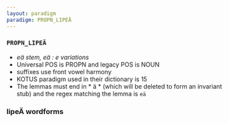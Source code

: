 ```yaml
---
layout: paradigm
paradigm: PROPN_LIPEÄ
---
```

### ` PROPN_LIPEÄ `

* _eä stem, eä : e variations_
* Universal POS is PROPN and legacy POS is NOUN
* suffixes use front vowel harmony
* KOTUS paradigm used in their dictionary is 15
* The lemmas must end in * ä * (which will be deleted to form an invariant stub) and the regex matching the lemma is ` eä `

### lipeÄ wordforms


